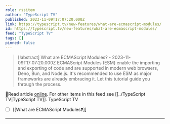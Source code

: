 ```yaml
---
role: rssitem
author: "TypeScript TV"
published: 2023-11-09T17:07:20.000Z
link: https://typescript.tv/new-features/what-are-ecmascript-modules/
id: https://typescript.tv/new-features/what-are-ecmascript-modules/
feed: "TypeScript TV"
tags: []
pinned: false
---
```

> [!abstract] What are ECMAScript Modules? - 2023-11-09T17:07:20.000Z
> ECMAScript Modules (ESM) enable the importing and exporting of code and are supported in modern web browsers, Deno, Bun, and Node.js. It's recommended to use ESM as major frameworks are already embracing it. Let this tutorial guide you through the process.

🔗Read article [online](https://typescript.tv/new-features/what-are-ecmascript-modules/). For other items in this feed see [[../TypeScript TV|TypeScript TV]].
TypeScript TV
- [ ] [[What are ECMAScript Modules❓]]
- - -
